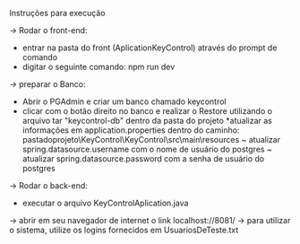 Instruções para execução

-> Rodar o front-end:
* entrar na pasta do front (AplicationKeyControl) através do prompt de comando
* digitar o seguinte comando: npm run dev

-> preparar o Banco:
* Abrir o PGAdmin e criar um banco chamado keycontrol
* clicar com o botão direito no banco e realizar o Restore utilizando o arquivo tar "keycontrol-db" dentro da pasta do projeto
*atualizar as informações em application.properties dentro do caminho: pastadoprojeto\KeyControl\KeyControl\src\main\resources
	 ~ atualizar spring.datasource.username com o nome de usuário do postgres
	 ~ atualizar spring.datasource.password com a senha de usuário do postgres

-> Rodar o back-end:
* executar o arquivo KeyControlAplication.java


-> abrir em seu navegador de internet o link localhost://8081/
-> para utilizar o sistema, utilize os logins fornecidos em UsuariosDeTeste.txt
